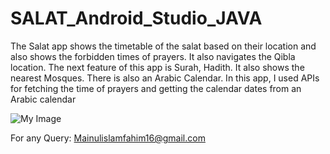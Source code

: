 # SALAT_Android_Studio_JAVA
The Salat app shows the timetable of the salat based on their location and also shows the forbidden times of prayers. It also navigates the Qibla location. The next feature of this app is Surah, Hadith. It also shows the nearest Mosques. There is also an Arabic Calendar. In this app, I used APIs for fetching the time of prayers and getting the calendar dates from an Arabic calendar 

![My Image](Images/start.jpg|width=100)

For any Query: Mainulislamfahim16@gmail.com
